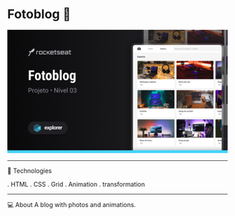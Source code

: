 # Fotoblog :camera_flash:

<img src="assets/Cover.png">

-------
🚀 Technologies

. HTML
. CSS
. Grid
. Animation 
. transformation

------
💻 About
A blog with photos and animations.